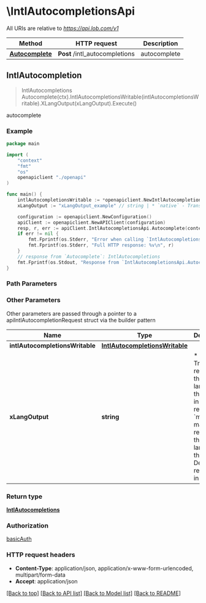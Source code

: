# \IntlAutocompletionsApi

All URIs are relative to *https://api.lob.com/v1*

Method | HTTP request | Description
------------- | ------------- | -------------
[**Autocomplete**](IntlAutocompletionsApi.md#Autocomplete) | **Post** /intl_autocompletions | autocomplete



## IntlAutocompletion

> IntlAutocompletions Autocomplete(ctx).IntlAutocompletionsWritable(intlAutocompletionsWritable).XLangOutput(xLangOutput).Execute()

autocomplete



### Example

```go
package main

import (
    "context"
    "fmt"
    "os"
    openapiclient "./openapi"
)

func main() {
    intlAutocompletionsWritable := *openapiclient.NewIntlAutocompletionsWritable("AddressPrefix_example", openapiclient.country_extended("AD")) // IntlAutocompletionsWritable | 
    xLangOutput := "xLangOutput_example" // string | * `native` - Translate response to the native language of the country in the request * `match` - match the response to the language in the request  Default response is in English.  (optional)

    configuration := openapiclient.NewConfiguration()
    apiClient := openapiclient.NewAPIClient(configuration)
    resp, r, err := apiClient.IntlAutocompletionsApi.Autocomplete(context.Background()).IntlAutocompletionsWritable(intlAutocompletionsWritable).XLangOutput(xLangOutput).Execute()
    if err != nil {
        fmt.Fprintf(os.Stderr, "Error when calling `IntlAutocompletionsApi.Autocomplete``: %v\n", err)
        fmt.Fprintf(os.Stderr, "Full HTTP response: %v\n", r)
    }
    // response from `Autocomplete`: IntlAutocompletions
    fmt.Fprintf(os.Stdout, "Response from `IntlAutocompletionsApi.Autocomplete`: %v\n", resp)
}
```

### Path Parameters



### Other Parameters

Other parameters are passed through a pointer to a apiIntlAutocompletionRequest struct via the builder pattern


Name | Type | Description  | Notes
------------- | ------------- | ------------- | -------------
 **intlAutocompletionsWritable** | [**IntlAutocompletionsWritable**](IntlAutocompletionsWritable.md) |  | 
 **xLangOutput** | **string** | * &#x60;native&#x60; - Translate response to the native language of the country in the request * &#x60;match&#x60; - match the response to the language in the request  Default response is in English.  | 

### Return type

[**IntlAutocompletions**](IntlAutocompletions.md)

### Authorization

[basicAuth](../README.md#basicAuth)

### HTTP request headers

- **Content-Type**: application/json, application/x-www-form-urlencoded, multipart/form-data
- **Accept**: application/json

[[Back to top]](#) [[Back to API list]](../README.md#documentation-for-api-endpoints)
[[Back to Model list]](../README.md#documentation-for-models)
[[Back to README]](../README.md)

